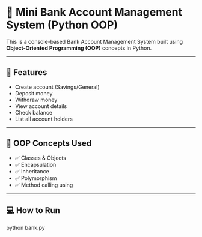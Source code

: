 # 🏦 Mini Bank Account Management System (Python OOP)

This is a console-based Bank Account Management System built using **Object-Oriented Programming (OOP)** concepts in Python.

---

## 📌 Features

- Create account (Savings/General)
- Deposit money
- Withdraw money
- View account details
- Check balance
- List all account holders

---

## 🧠 OOP Concepts Used

- ✅ Classes & Objects
- ✅ Encapsulation
- ✅ Inheritance 
- ✅ Polymorphism
- ✅ Method calling using 

---

## 💻 How to Run


python bank.py
